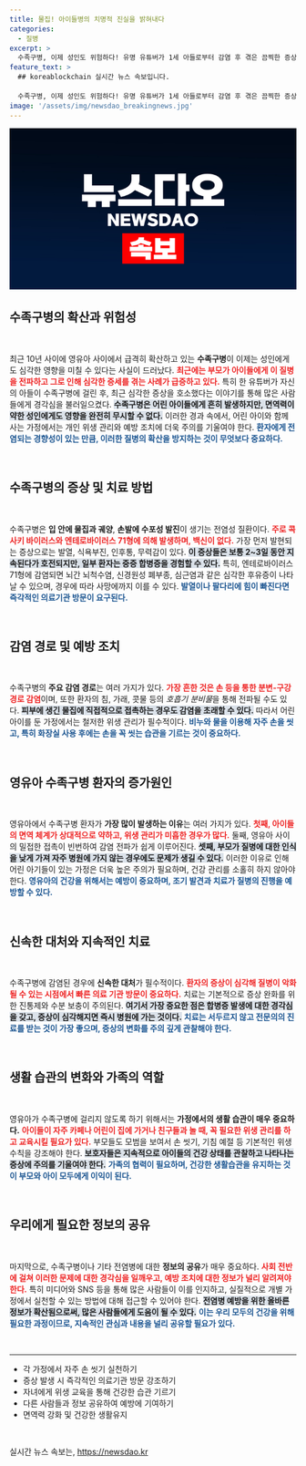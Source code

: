 ```yaml
---
title: 물집! 아이들병의 치명적 진실을 밝혀내다
categories:
  - 질병
excerpt: >
  수족구병, 이제 성인도 위험하다! 유명 유튜버가 1세 아들로부터 감염 후 겪은 끔찍한 증상 공개. 발톱이 빠져나가는 고통과 병원의 무기력, 이 전염병의 위험성을 경험한 그의 이야기가 긴급히 알려져야 한다!
feature_text: >
  ## koreablockchain 실시간 뉴스 속보입니다.

  수족구병, 이제 성인도 위험하다! 유명 유튜버가 1세 아들로부터 감염 후 겪은 끔찍한 증상 공개. 발톱이 빠져나가는 고통과 병원의 무기력, 이 전염병의 위험성을 경험한 그의 이야기가 긴급히 알려져야 한다!
image: '/assets/img/newsdao_breakingnews.jpg'
---
```


<p><img src="/assets/img/newsdao_breakingnews.jpg" alt="koreablockchain 속보" /></p>

<h2 data-ke-size="size26">수족구병의 확산과 위험성</h2>

<p data-ke-size="size16">&nbsp;</p>  

<p>최근 10년 사이에 영유아 사이에서 급격히 확산하고 있는 <strong>수족구병</strong>이 이제는 성인에게도 심각한 영향을 미칠 수 있다는 사실이 드러났다. <b><span style="color: #ee2323;">최근에는 부모가 아이들에게 이 질병을 전파하고 그로 인해 심각한 증세를 겪는 사례가 급증하고 있다.</span></b> 특히 한 유튜버가 자신의 아들이 수족구병에 걸린 후, 최근 심각한 증상을 호소했다는 이야기를 통해 많은 사람들에게 경각심을 불러일으켰다. <b><span style="background-color: #21538527;">수족구병은 어린 아이들에게 흔히 발생하지만, 면역력이 약한 성인에게도 영향을 완전히 무시할 수 없다.</span></b> 이러한 경과 속에서, 어린 아이와 함께 사는 가정에서는 개인 위생 관리와 예방 조치에 더욱 주의를 기울여야 한다. <b><span style="color: #1a5490;">환자에게 전염되는 경향성이 있는 만큼, 이러한 질병의 확산을 방지하는 것이 무엇보다 중요하다.</span></b> </p>

<p data-ke-size="size16">&nbsp;</p>  

<h2 data-ke-size="size26">수족구병의 증상 및 치료 방법</h2>

<p data-ke-size="size16">&nbsp;</p>  

<p>수족구병은 <strong>입 안에 물집과 궤양</strong>, <strong>손발에 수포성 발진</strong>이 생기는 전염성 질환이다. <b><span style="color: #ee2323;">주로 콕사키 바이러스와 엔테로바이러스 71형에 의해 발생하며, 백신이 없다.</span></b> 가장 먼저 발현되는 증상으로는 발열, 식욕부진, 인후통, 무력감이 있다. <b><span style="background-color: #21538527;">이 증상들은 보통 2~3일 동안 지속된다가 호전되지만, 일부 환자는 중증 합병증을 경험할 수 있다.</span></b> 특히, 엔테로바이러스 71형에 감염되면 뇌간 뇌척수염, 신경원성 폐부종, 심근염과 같은 심각한 후유증이 나타날 수 있으며, 경우에 따라 사망에까지 이를 수 있다. <b><span style="color: #1a5490;">발열이나 팔다리에 힘이 빠진다면 즉각적인 의료기관 방문이 요구된다.</span></b></p>

<p data-ke-size="size16">&nbsp;</p>  

<h2 data-ke-size="size26">감염 경로 및 예방 조치</h2>

<p data-ke-size="size16">&nbsp;</p>  

<p>수족구병의 <strong>주요 감염 경로</strong>는 여러 가지가 있다. <b><span style="color: #ee2323;">가장 흔한 것은 손 등을 통한 분변-구강 경로 감염</span></b>이며, 또한 환자의 침, 가래, 콧물 등의 <em>호흡기 분비물</em>을 통해 전파될 수도 있다. <b><span style="background-color: #21538527;">피부에 생긴 물집에 직접적으로 접촉하는 경우도 감염을 초래할 수 있다.</span></b> 따라서 어린 아이를 둔 가정에서는 철저한 위생 관리가 필수적이다. <b><span style="color: #1a5490;">비누와 물을 이용해 자주 손을 씻고, 특히 화장실 사용 후에는 손을 꼭 씻는 습관을 기르는 것이 중요하다.</span></b></p>

<p data-ke-size="size16">&nbsp;</p>  

<h2 data-ke-size="size26">영유아 수족구병 환자의 증가원인</h2>

<p data-ke-size="size16">&nbsp;</p>  

<p>영유아에서 수족구병 환자가 <strong>가장 많이 발생하는 이유</strong>는 여러 가지가 있다. <b><span style="color: #ee2323;">첫째, 아이들의 면역 체계가 상대적으로 약하고, 위생 관리가 미흡한 경우가 많다.</span></b> 둘째, 영유아 사이의 밀접한 접촉이 빈번하여 감염 전파가 쉽게 이루어진다. <b><span style="background-color: #21538527;">셋째, 부모가 질병에 대한 인식을 낮게 가져 자주 병원에 가지 않는 경우에도 문제가 생길 수 있다.</span></b> 이러한 이유로 인해 어린 아기들이 있는 가정은 더욱 높은 주의가 필요하며, 건강 관리를 소홀히 하지 않아야 한다. <b><span style="color: #1a5490;">영유아의 건강을 위해서는 예방이 중요하며, 조기 발견과 치료가 질병의 진행을 예방할 수 있다.</span></b></p>

<p data-ke-size="size16">&nbsp;</p>  

<h2 data-ke-size="size26">신속한 대처와 지속적인 치료</h2>

<p data-ke-size="size16">&nbsp;</p>  

<p>수족구병에 감염된 경우에 <strong>신속한 대처</strong>가 필수적이다. <b><span style="color: #ee2323;">환자의 증상이 심각해 질병이 악화될 수 있는 시점에서 빠른 의료 기관 방문이 중요하다.</span></b> 치료는 기본적으로 증상 완화를 위한 진통제와 수분 보충이 주의된다. <b><span style="background-color: #21538527;">여기서 가장 중요한 점은 합병증 발생에 대한 경각심을 갖고, 증상이 심각해지면 즉시 병원에 가는 것이다.</span></b> <b><span style="color: #1a5490;">치료는 서두르지 않고 전문의의 진료를 받는 것이 가장 좋으며, 증상의 변화를 주의 깊게 관찰해야 한다.</span></b></p>

<p data-ke-size="size16">&nbsp;</p>  

<h2 data-ke-size="size26">생활 습관의 변화와 가족의 역할</h2>

<p data-ke-size="size16">&nbsp;</p>  

<p>영유아가 수족구병에 걸리지 않도록 하기 위해서는 <strong>가정에서의 생활 습관이 매우 중요하다.</strong> <b><span style="color: #ee2323;">아이들이 자주 카페나 어린이 집에 가거나 친구들과 놀 때, 꼭 필요한 위생 관리를 하고 교육시킬 필요가 있다.</span></b> 부모들도 모범을 보여서 손 씻기, 기침 예절 등 기본적인 위생 수칙을 강조해야 한다. <b><span style="background-color: #21538527;">보호자들은 지속적으로 아이들의 건강 상태를 관찰하고 나타나는 증상에 주의를 기울여야 한다.</span></b> <b><span style="color: #1a5490;">가족의 협력이 필요하며, 건강한 생활습관을 유지하는 것이 부모와 아이 모두에게 이익이 된다.</span></b></p>

<p data-ke-size="size16">&nbsp;</p>  

<h2 data-ke-size="size26">우리에게 필요한 정보의 공유</h2>

<p data-ke-size="size16">&nbsp;</p>  

<p>마지막으로, 수족구병이나 기타 전염병에 대한 <strong>정보의 공유</strong>가 매우 중요하다. <b><span style="color: #ee2323;">사회 전반에 걸쳐 이러한 문제에 대한 경각심을 일깨우고, 예방 조치에 대한 정보가 널리 알려져야 한다.</span></b> 특히 미디어와 SNS 등을 통해 많은 사람들이 이를 인지하고, 실질적으로 개별 가정에서 실천할 수 있는 방법에 대해 접근할 수 있어야 한다. <b><span style="background-color: #21538527;">전염병 예방을 위한 올바른 정보가 확산됨으로써, 많은 사람들에게 도움이 될 수 있다.</span></b> <b><span style="color: #1a5490;">이는 우리 모두의 건강을 위해 필요한 과정이므로, 지속적인 관심과 내용을 널리 공유할 필요가 있다.</span></b> </p>

<p data-ke-size="size16">&nbsp;</p>  

<hr>  

<ul>  
<li>각 가정에서 자주 손 씻기 실천하기</li>  
<li>증상 발생 시 즉각적인 의료기관 방문 강조하기</li>  
<li>자녀에게 위생 교육을 통해 건강한 습관 기르기</li>  
<li>다른 사람들과 정보 공유하여 예방에 기여하기</li>  
<li>면역력 강화 및 건강한 생활유지</li>  
</ul>  

<p data-ke-size="size16">&nbsp;</p>  
실시간 뉴스 속보는, <a href="https://newsdao.kr" rel="dofollow">https://newsdao.kr</a>



